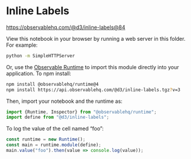 # Inline Labels

https://observablehq.com/@d3/inline-labels@84

View this notebook in your browser by running a web server in this folder. For
example:

~~~sh
python -m SimpleHTTPServer
~~~

Or, use the [Observable Runtime](https://github.com/observablehq/runtime) to
import this module directly into your application. To npm install:

~~~sh
npm install @observablehq/runtime@4
npm install https://api.observablehq.com/@d3/inline-labels.tgz?v=3
~~~

Then, import your notebook and the runtime as:

~~~js
import {Runtime, Inspector} from "@observablehq/runtime";
import define from "@d3/inline-labels";
~~~

To log the value of the cell named “foo”:

~~~js
const runtime = new Runtime();
const main = runtime.module(define);
main.value("foo").then(value => console.log(value));
~~~
